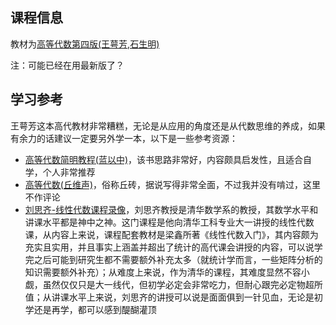 ## 课程信息

教材为[高等代数第四版(王萼芳,石生明)](https://book.douban.com/subject/26115274/)

注：可能已经在用最新版了？

## 学习参考

王萼芳这本高代教材非常糟糕，无论是从应用的角度还是从代数思维的养成，如果有余力的话建议一定要另外学一本，以下是一些参考资源：

- [高等代数简明教程(蓝以中)](https://book.douban.com/subject/1231162/)，该书思路非常好，内容颇具启发性，且适合自学，个人非常推荐
- [高等代数(丘维声)](https://book.douban.com/subject/34778837/)，俗称丘砖，据说写得非常全面，不过我并没有啃过，这里不作评论
- [刘思齐-线性代数课程录像](https://www.bilibili.com/video/BV1gL4zenEK3)，刘思齐教授是清华数学系的教授，其数学水平和讲课水平都是神中之神。这门课程是他向清华工科专业大一讲授的线性代数课，从内容上来说，课程配套教材是梁鑫所著《线性代数入门》，其内容颇为充实且实用，并且事实上涵盖并超出了统计的高代课会讲授的内容，可以说学完之后可能到研究生都不需要额外补充太多（就统计学而言，一些矩阵分析的知识需要额外补充）；从难度上来说，作为清华的课程，其难度显然不容小觑，虽然仅仅只是大一线代，但初学必定会非常吃力，但耐心跟完必定物超所值；从讲课水平上来说，刘思齐的讲授可以说是面面俱到一针见血，无论是初学还是再学，都可以感到醍醐灌顶
